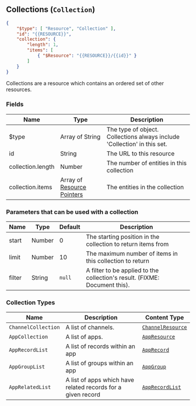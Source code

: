 ## Collections (``Collection``)

```json
{
	"$type": [ "Resource", "Collection" ],
	"id": "{{RESOURCE}}",
	"collection": {
		"length": 1,
		"items": [
			{ "$Resource": "{{RESOURCE}}/{{id}}" }
		]
	}
}
```

Collections are a resource which contains an ordered set of other resources.

### Fields

Name | Type | Description
---- | ---- | -----------
$type | Array of String | The type of object. Collections always include 'Collection' in this set.
id | String | The URL to this resource
collection.length | Number | The number of entities in this collection
collection.items | Array of [Resource Pointers](#resource-pointer) | The entities in the collection

### Parameters that can be used with a collection

Name | Type | Default | Description
---- | ---- | ------- | -----------
start | Number | 0 | The starting position in the collection to return items from
limit | Number | 10 | The maximum number of items in this collection to return
filter | String | ``null`` | A filter to be applied to the collection's result. (FIXME: Document this).

### Collection Types

Name | Description | Content Type
---- | ----------- | ------------
``ChannelCollection`` | A list of channels. | [``ChannelResource``](#channel-channelresource)
``AppCollection`` | A list of apps. | [``AppResource``](#app-appresource)
``AppRecordList`` | A list of records within an app | [``AppRecord``](#record-apprecord)
``AppGroupList`` | A list of groups within an app | [``AppGroup``](#group-appgroup)
``AppRelatedList`` | A list of apps which have related records for a given record | [``AppRecordList``](#collection-types)
